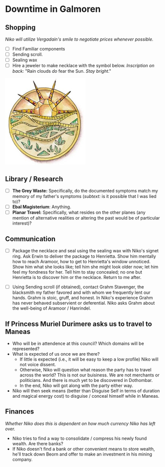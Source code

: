 # Downtime in Galmoren

## Shopping
*Niko will utilize Vergadain's smile to negotiate prices whenever possible.*

- [ ] Find Familiar components
- [ ] Sending scroll.
- [ ] Sealing wax
- [ ] Hire a jeweler to make necklace with the symbol below. *Inscription on back:* "Rain clouds *do* fear the Sun. *Stay bright*."

![Lathander](../../images/for_henrietta.jpg)

## Library / Research
- [ ] **The Grey Waste:** Specifically, do the documented symptoms match my memory of my father's symptoms (*subtext:* is it possible that I was lied to)?
- [ ] **Ebal Magisterium**: Anything.
- [ ] **Planar Travel:** Specifically, what resides on the other planes (any mention of alternative realities or altering the past would be of particular interest)?

## Communication
- [ ] Package the necklace and seal using the sealing wax with Niko's signet ring. Ask Erwin to deliver the package to Henrietta. Show him mentally how to reach Aramoor, how to get to Henrietta's window unnoticed. Show him what she looks like; tell him she might look older now; let him feel my fondness for her. Tell him to stay concealed; no one but Henrietta is to discover him or the necklace. Return to me after.
- [ ] Using Sending scroll (if obtained), contact Grahm Stavenger, the blacksmith my father favored and with whom we frequently lent our hands. Grahm is stoic, gruff, and honest. In Niko's experience Grahm has never behaved subservient or deferential. Niko asks Grahm about the well-being of Aramoor / Hanrindel. 


## If Princess Muriel Durimere asks us to travel to Maneas
- Who will be in attendence at this council? Which domains will be represented?
- What is expected of us once we are there?
    - If little is expected (i.e., it will be easy to keep a low profile) Niko will not voice dissent.
    - Otherwise, Niko will question what reason the party has to travel across the world? This is not our buisiness. We are not merchants or politicians. And there is much yet to be discovered in Dothombar. 
    - In the end, Niko will got along with the party either way.
- Niko will then seek means (better than Disguise Self in terms of duration and magical energy cost) to disguise / conceal himself while in Maneas.

## Finances 
*Whether Niko does this is dependent on how much currency Niko has left over.*
- Niko tries to find a way to consolidate / compress his newly found wealth. Are there banks? 
- If Niko doesn't find a bank or other convenient means to store wealth, he'll track down Beorn and offer to make an investment in his mining company.
